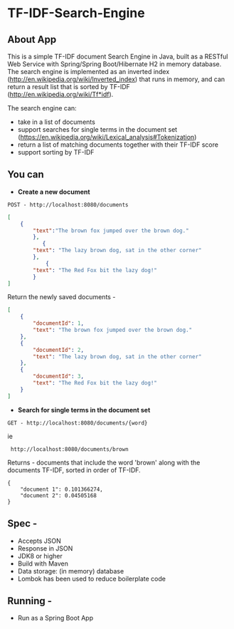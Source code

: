 # TF-IDF-Search-Engine


## About App
This is a simple TF-IDF document Search Engine in Java, built as a RESTful Web Service with Spring/Spring Boot/Hibernate H2 in memory database. The search engine is implemented as an inverted index (http://en.wikipedia.org/wiki/Inverted_index) that runs in memory, and can return a result list that is sorted by TF-IDF (http://en.wikipedia.org/wiki/Tf*idf).

The search engine can:
* take in a list of documents
* support searches for single terms in the document set
(https://en.wikipedia.org/wiki/Lexical_analysis#Tokenization)
* return a list of matching documents together with their TF-IDF score
* support sorting by TF-IDF

## You can
* **Create a new document**
```
POST - http://localhost:8080/documents
```
```JSON
[
    {
        "text":"The brown fox jumped over the brown dog."
        },
           {
        "text": "The lazy brown dog, sat in the other corner"
        },
            {
        "text": "The Red Fox bit the lazy dog!"
        }
]
```
Return the newly saved documents -
```JSON
[
    {
        "documentId": 1,
        "text": "The brown fox jumped over the brown dog."
    },
    {
        "documentId": 2,
        "text": "The lazy brown dog, sat in the other corner"
    },
    {
        "documentId": 3,
        "text": "The Red Fox bit the lazy dog!"
    }
]
```


* **Search for single terms in the document set**
```
GET - http://localhost:8080/documents/{word}
```
ie
```
 http://localhost:8080/documents/brown
```
Returns - documents that include the word 'brown' along with the documents TF-IDF, sorted in order of TF-IDF.
```
{
    "document 1": 0.101366274,
    "document 2": 0.04505168
}
```


## Spec -
* Accepts JSON
* Response in JSON
* JDK8 or higher
* Build with Maven
* Data storage: (in memory) database
* Lombok has been used to reduce boilerplate code

## Running -
* Run as a Spring Boot App

